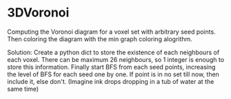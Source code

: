 # 3DVoronoi
Computing the Voronoi diagram for a voxel set with arbitrary seed points. Then coloring the diagram with the min graph coloring alogrithm.

Solution:
Create a python dict to store the existence of each neighbours of each voxel. There can be maximum 26 neighbours, so 1 integer is enough to store this information.
Finally start BFS from each seed points, increasing the level of BFS for each seed one by one. If point is in no set till now, then include it, else don't. (Imagine ink drops dropping in a tub of water at the same time)
